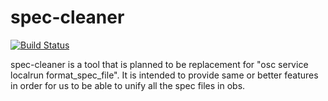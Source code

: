 spec-cleaner
============

[![Build Status](https://travis-ci.org/openSUSE/spec-cleaner.svg?branch=master)](https://travis-ci.org/openSUSE/spec-cleaner)

spec-cleaner is a tool that is planned to be replacement for "osc service localrun format_spec_file".
It is intended to provide same or better features in order for us to be able to unify all the spec files in obs.
